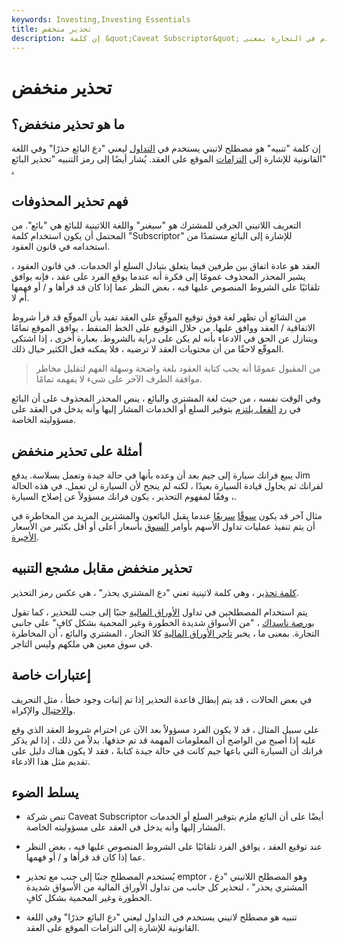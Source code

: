 ```yaml
---
keywords: Investing,Investing Essentials
title: تحذير منخفض
description: إن كلمة &quot;Caveat Subscriptor&quot; هي مصطلح لاتيني يستخدم في التجارة بمعنى &quot;دع البائع يحذر &amp; quot؛ وباللغة القانونية للإشارة إلى التزامات موقع العقد.
---
```


# تحذير منخفض
## ما هو تحذير منخفض؟

إن كلمة "تنبيه" هو مصطلح لاتيني يستخدم في [التداول](/trade) ليعني "دع البائع حذرًا" وفي اللغة القانونية للإشارة إلى [التزامات](/obligation) الموقع على العقد. يُشار أيضًا إلى رمز التنبيه "تحذير البائع" [.](/caveat)

## فهم تحذير المحذوفات

التعريف اللاتيني الحرفي للمشترك هو "سيغنر" واللغة اللاتينية للبائع هي "بائع". من المحتمل أن يكون استخدام كلمة "Subscriptor" للإشارة إلى البائع مستمدًا من استخدامه في قانون العقود.

العقد هو عادة اتفاق بين طرفين فيما يتعلق بتبادل السلع أو الخدمات. في قانون العقود ، يشير المحذر المحذوف عمومًا إلى فكرة أنه عندما يوقع الفرد على عقد ، فإنه يوافق تلقائيًا على الشروط المنصوص عليها فيه ، بغض النظر عما إذا كان قد قرأها و / أو فهمها أم لا.

من الشائع أن تظهر لغة فوق توقيع الموقّع على العقد تفيد بأن الموقّع قد قرأ شروط الاتفاقية / العقد ووافق عليها. من خلال التوقيع على الخط المنقط ، يوافق الموقع تمامًا ويتنازل عن الحق في الادعاء بأنه لم يكن على دراية بالشروط. بعبارة أخرى ، إذا اشتكى الموقّع لاحقًا من أن محتويات العقد لا ترضيه ، فلا يمكنه فعل الكثير حيال ذلك.

> من المقبول عمومًا أنه يجب كتابة العقود بلغة واضحة وسهلة الفهم لتقليل مخاطر موافقة الطرف الآخر على شيء لا يفهمه تمامًا.

>

وفي الوقت نفسه ، من حيث لغة المشتري والبائع ، ينص المحذر المحذوف على أن البائع في [رد](/transaction) [الفعل يلتزم](/transaction) بتوفير السلع أو الخدمات المشار إليها وأنه يدخل في العقد على مسؤوليته الخاصة.

## أمثلة على تحذير منخفض

يبيع فرانك سيارة إلى جيم بعد أن وعده بأنها في حالة جيدة وتعمل بسلاسة. يدفع Jim لفرانك ثم يحاول قيادة السيارة بعيدًا ، لكنه لم ينجح لأن السيارة لن تعمل. في هذه الحالة ، وفقًا لمفهوم التحذير ، يكون فرانك مسؤولاً عن إصلاح السيارة.

مثال آخر قد يكون [سوقًا](/fastmarket) [سريعًا](/fastmarket) عندما يقبل البائعون والمشترين المزيد من المخاطرة في أن يتم تنفيذ عمليات تداول الأسهم بأوامر [السوق](/marketorder) بأسعار أعلى أو أقل بكثير من الأسعار [الأخيرة](/quote).

## تحذير منخفض مقابل مشجع التنبيه

[كلمة تحذير](/caveatemptor) ، وهي كلمة لاتينية تعني "دع المشتري يحذر" ، هي عكس رمز التحذير.

يتم استخدام المصطلحين في تداول [الأوراق المالية](/security) جنبًا إلى جنب للتحذير ، كما تقول [بورصة ناسداك](/nasdaq) ، "من الأسواق شديدة الخطورة وغير المحمية بشكل كافٍ" على جانبي التجارة. بمعنى ما ، يخبر [تاجر الأوراق المالية](/dealer) كلا التجار ، المشتري والبائع ، أن المخاطرة في سوق معين هي ملكهم وليس التاجر.

## إعتبارات خاصة

في بعض الحالات ، قد يتم إبطال قاعدة التحذير إذا تم إثبات وجود خطأ ، مثل التحريف [والاحتيال](/fraud) والإكراه.

على سبيل المثال ، قد لا يكون الفرد مسؤولاً بعد الآن عن احترام شروط العقد الذي وقع عليه إذا أصبح من الواضح أن المعلومات المهمة قد تم حذفها. بدلاً من ذلك ، إذا لم يذكر فرانك أن السيارة التي باعها جيم كانت في حالة جيدة كتابةً ، فقد لا يكون هناك دليل على تقديم مثل هذا الادعاء.

## يسلط الضوء

- تنص شركة Caveat Subscriptor أيضًا على أن البائع ملزم بتوفير السلع أو الخدمات المشار إليها وأنه يدخل في العقد على مسؤوليته الخاصة.

- عند توقيع العقد ، يوافق الفرد تلقائيًا على الشروط المنصوص عليها فيه ، بغض النظر عما إذا كان قد قرأها و / أو فهمها.

- يُستخدم المصطلح جنبًا إلى جنب مع تحذير emptor ، وهو المصطلح اللاتيني "دع المشتري يحذر" ، لتحذير كل جانب من تداول الأوراق المالية من الأسواق شديدة الخطورة وغير المحمية بشكل كافٍ.

- تنبيه هو مصطلح لاتيني يستخدم في التداول ليعني "دع البائع حذرًا" وفي اللغة القانونية للإشارة إلى التزامات الموقع على العقد.

